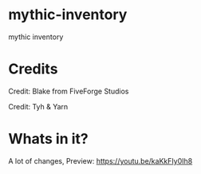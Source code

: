 # mythic-inventory
mythic inventory

# Credits
Credit: Blake from FiveForge Studios

Credit: Tyh & Yarn

# Whats in it?
A lot of changes, Preview: https://youtu.be/kaKkFIy0Ih8


